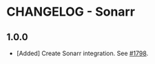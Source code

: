 # CHANGELOG - Sonarr

## 1.0.0

* [Added] Create Sonarr integration. See [#1798](https://github.com/DataDog/integrations-extras/pull/1798).
